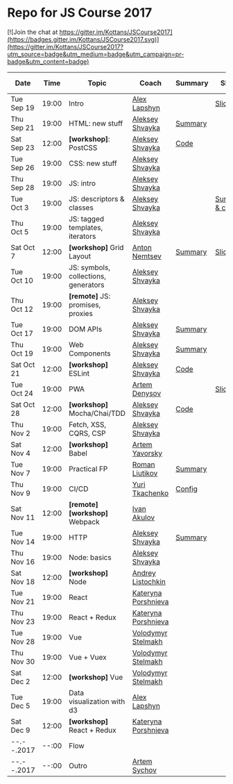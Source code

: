 # Repo for JS Course 2017

[![Join the chat at https://gitter.im/Kottans/JSCourse2017](https://badges.gitter.im/Kottans/JSCourse2017.svg)](https://gitter.im/Kottans/JSCourse2017?utm_source=badge&utm_medium=badge&utm_campaign=pr-badge&utm_content=badge)

Date       | Time  | Topic   | Coach   | Summary | Slides | Video | Home task
-----------|-------|---------|---------|---------|--------|-------|----------
Tue Sep 19 | 19:00 | Intro   | [Alex Lapshyn](https://github.com/sudodoki)|| [Slides](http://sudodoki.github.io/slides/kottans-intro-slides) |[Video](https://youtu.be/3wZsafZ0UPk) | [task](https://gist.github.com/sudodoki/5bc7551f1fcf6540d1f70fdf0726220e)
Thu Sep 21 | 19:00 | HTML: new stuff | [Aleksey Shvayka](https://github.com/shvaikalesh) | [Summary](lecture_summary/170921_html.md) | |TBA | [task](assignments/170921_html.md)
Sat Sep 23 | 12:00 | **[workshop]**: PostCSS | [Aleksey Shvayka](https://github.com/shvaikalesh) | [Code](lecture_summary/170923_workshop_postcss.md)
Tue Sep 26 | 19:00 | CSS: new stuff | [Aleksey Shvayka](https://github.com/shvaikalesh)
Thu Sep 28 | 19:00 | JS: intro | [Aleksey Shvayka](https://github.com/shvaikalesh)
Tue Oct 3 | 19:00 | JS: descriptors & classes | [Aleksey Shvayka](https://github.com/shvaikalesh) || [Summary & code](lecture_summary/171003_js_old_stuff.md)
Thu Oct 5 | 19:00 | JS: tagged templates, iterators | [Aleksey Shvayka](https://github.com/shvaikalesh)
Sat Oct 7 | 12:00 | **[workshop]** Grid Layout | [Anton Nemtsev](https://github.com/SilentImp)| [Summary](lecture_summary/171007_workshop_grid_layout.md)|[Slides](https://silentimp.github.io/grid/)||[task](https://docs.google.com/document/d/1sMaCr7T8osfR5Lhn2-5gGFhU7Lxcd0SqNuy_YFfunLs/edit?usp=sharing)
Tue Oct 10 | 19:00 | JS: symbols, collections, generators | [Aleksey Shvayka](https://github.com/shvaikalesh)
Thu Oct 12 | 19:00 | **[remote]** JS: promises, proxies | [Aleksey Shvayka](https://github.com/shvaikalesh)
Tue Oct 17 | 19:00 | DOM APIs | [Aleksey Shvayka](https://github.com/shvaikalesh) | [Summary](lecture_summary/171016_dom_api.md) ||| [task](assignments/171016_dom_api.md)
Thu Oct 19 | 19:00 | Web Components | [Aleksey Shvayka](https://github.com/shvaikalesh) | [Summary](lecture_summary/171019_web_components.md) ||| [task](assignments/171019_web_components.md)
Sat Oct 21 | 12:00 | **[workshop]** ESLint | [Aleksey Shvayka](https://github.com/shvaikalesh) | [Code](lecture_summary/171021_eslint_workshop.md)
Tue Oct 24 | 19:00 | PWA | [Artem Denysov](https://github.com/denar90) || [Slides](https://docs.google.com/presentation/d/1JghXnEAANvAW1tSkLRuhFISocGVkIpQKIIJJnwdTHCI/present?slide=id.p)
Sat Oct 28 | 12:00 | **[workshop]** Mocha/Chai/TDD | [Aleksey Shvayka](https://github.com/shvaikalesh) | [Code](lecture_summary/tdd_workshop/)
Thu Nov 2  | 19:00 | Fetch, XSS, CQRS, CSP | [Aleksey Shvayka](https://github.com/shvaikalesh)
Sat Nov 4  | 12:00 | **[workshop]** Babel | [Artem Yavorsky](https://github.com/yavorsky)
Tue Nov 7  | 19:00 | Practical FP | [Roman Liutikov](https://github.com/roman01la) | [Summary](lecture_summary/171107_fp.md)
Thu Nov 9  | 19:00 | CI/CD | [Yuri Tkachenko](https://github.com/tyv) | [Config](https://github.com/tyv/ci-cd-kottans-live)
Sat Nov 11 | 12:00 | **[remote]** **[workshop]** Webpack | [Ivan Akulov](https://github.com/iamakulov) | | | [Video](https://youtu.be/WhOxdbcgd3E?list=PLTbz5Wv5vNcs0zKKmF0DSo6m05RnMqUXk)
Tue Nov 14 | 19:00 | HTTP | [Aleksey Shvayka](https://github.com/shvaikalesh) | [Summary](lecture_summary/171114_http.md)
Thu Nov 16 | 19:00 | Node: basics | [Aleksey Shvayka](https://github.com/shvaikalesh)
Sat Nov 18 | 12:00 | **[workshop]** Node | [Andrey Listochkin](https://github.com/listochkin)
Tue Nov 21 | 19:00 | React | [Kateryna Porshnieva](https://github.com/krambertech)
Thu Nov 23 | 19:00 | React + Redux | [Kateryna Porshnieva](https://github.com/krambertech)
Tue Nov 28 | 19:00 | Vue | [Volodymyr Stelmakh](https://github.com/stelmakh)
Thu Nov 30 | 19:00 | Vue + Vuex | [Volodymyr Stelmakh](https://github.com/stelmakh)
Sat Dec 2  | 12:00 | **[workshop]** Vue | [Volodymyr Stelmakh](https://github.com/stelmakh)
Tue Dec 5  | 19:00 | Data visualization with d3 | [Alex Lapshyn](https://github.com/sudodoki)
Sat Dec 9  | 12:00 | **[workshop]** React + Redux | [Kateryna Porshnieva](https://github.com/krambertech)
--.--.2017 | --:00 | Flow |
--.--.2017 | --:00 | Outro | [Artem Sychov](https://github.com/suchov)
